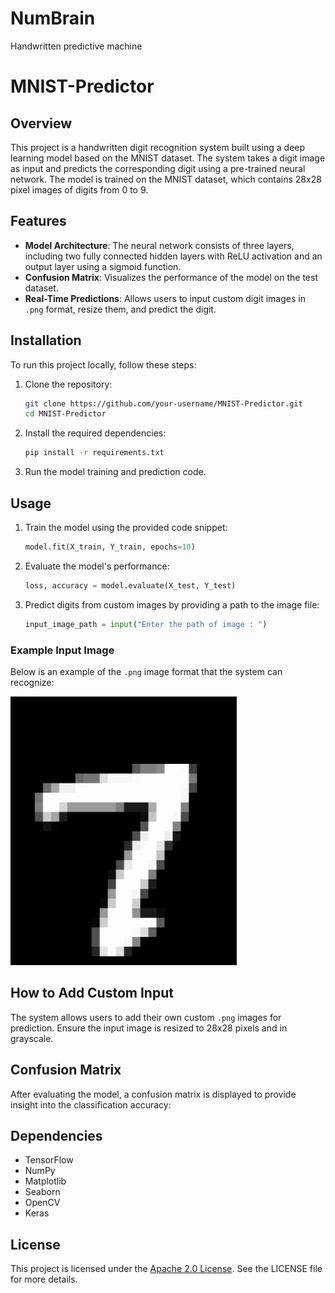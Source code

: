 # NumBrain
Handwritten predictive machine
# MNIST-Predictor

## Overview

This project is a handwritten digit recognition system built using a deep learning model based on the MNIST dataset. The system takes a digit image as input and predicts the corresponding digit using a pre-trained neural network. The model is trained on the MNIST dataset, which contains 28x28 pixel images of digits from 0 to 9.

## Features

- **Model Architecture**: The neural network consists of three layers, including two fully connected hidden layers with ReLU activation and an output layer using a sigmoid function.
- **Confusion Matrix**: Visualizes the performance of the model on the test dataset.
- **Real-Time Predictions**: Allows users to input custom digit images in `.png` format, resize them, and predict the digit.

## Installation

To run this project locally, follow these steps:

1. Clone the repository:
    ```bash
    git clone https://github.com/your-username/MNIST-Predictor.git
    cd MNIST-Predictor
    ```

2. Install the required dependencies:
    ```bash
    pip install -r requirements.txt
    ```

3. Run the model training and prediction code.

## Usage

1. Train the model using the provided code snippet:
    ```python
    model.fit(X_train, Y_train, epochs=10)
    ```

2. Evaluate the model's performance:
    ```python
    loss, accuracy = model.evaluate(X_test, Y_test)
    ```

3. Predict digits from custom images by providing a path to the image file:
    ```python
    input_image_path = input("Enter the path of image : ")
    ```

### Example Input Image

Below is an example of the `.png` image format that the system can recognize:

![Example Image](example.png)

## How to Add Custom Input

The system allows users to add their own custom `.png` images for prediction. Ensure the input image is resized to 28x28 pixels and in grayscale.

## Confusion Matrix
After evaluating the model, a confusion matrix is displayed to provide insight into the classification accuracy:


## Dependencies
- TensorFlow
- NumPy
- Matplotlib
- Seaborn
- OpenCV
- Keras

## License
This project is licensed under the [Apache 2.0 License](LICENSE). See the LICENSE file for more details.
